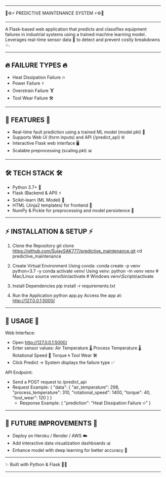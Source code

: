 ****************************************************************************************
🌟⚙️⚡  PREDICTIVE MAINTENANCE SYSTEM  ⚡⚙️🌟
****************************************************************************************

A Flask-based web application that predicts and classifies equipment failures in industrial systems
using a trained machine learning model. Leverages real-time sensor data 🔧 to detect and prevent costly breakdowns 💥.

----------------------------------------------------------------------------------------
🔥 FAILURE TYPES 🔥
----------------------------------------------------------------------------------------
- Heat Dissipation Failure 🔥
- Power Failure ⚡
- Overstrain Failure 🏋️
- Tool Wear Failure 🛠️

----------------------------------------------------------------------------------------
🚀 FEATURES 🚀
----------------------------------------------------------------------------------------
- Real-time fault prediction using a trained ML model (model.pkl) 🔮
- Supports Web UI (form inputs) and API (/predict_api) 🌐
- Interactive Flask web interface 🖥️
- Scalable preprocessing (scaling.pkl) 📊

----------------------------------------------------------------------------------------
🛠️ TECH STACK 🛠️
----------------------------------------------------------------------------------------
- Python 3.7+ 🐍
- Flask (Backend & API) ⚡
- Scikit-learn (ML Model) 🤖
- HTML (Jinja2 templates) for frontend 🎨
- NumPy & Pickle for preprocessing and model persistence 🔢

----------------------------------------------------------------------------------------
⚡ INSTALLATION & SETUP ⚡
----------------------------------------------------------------------------------------
1. Clone the Repository
   git clone https://github.com/SujaySAK777/predictive_maintenance.git
   cd predictive_maintenance

2. Create Virtual Environment
   Using conda:
       conda create -p venv python=3.7 -y
       conda activate venv/
   Using venv:
       python -m venv venv
       # Mac/Linux
       source venv/bin/activate
       # Windows
       venv\Scripts\activate

3. Install Dependencies
   pip install -r requirements.txt

4. Run the Application
   python app.py
   Access the app at: http://127.0.0.1:5000/

----------------------------------------------------------------------------------------
📌 USAGE 📌
----------------------------------------------------------------------------------------
Web Interface:
- Open http://127.0.0.1:5000/
- Enter sensor values:
    Air Temperature 🌡️
    Process Temperature 🌡️
    Rotational Speed 🔄
    Torque 🌀
    Tool Wear 🛠️
- Click Predict → System displays the failure type ✅

API Endpoint:
- Send a POST request to /predict_api
- Request Example:
    {
      "data": {
        "air_temperature": 298,
        "process_temperature": 310,
        "rotational_speed": 1400,
        "torque": 40,
        "tool_wear": 120
      }
    }
  - Response Example:
    {
      "prediction": "Heat Dissipation Failure 🔥"
    }

----------------------------------------------------------------------------------------
🔮 FUTURE IMPROVEMENTS 🔮
----------------------------------------------------------------------------------------
- Deploy on Heroku / Render / AWS ☁️
- Add interactive data visualization dashboards 📊
- Enhance model with deep learning for better accuracy 🤖

****************************************************************************************
✨ Built with Python & Flask 🐍✨
****************************************************************************************
